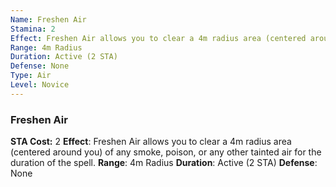 ```yaml
---
Name: Freshen Air
Stamina: 2
Effect: Freshen Air allows you to clear a 4m radius area (centered around you) of any smoke, poison, or any other tainted air for the duration of the spell.
Range: 4m Radius
Duration: Active (2 STA)
Defense: None
Type: Air
Level: Novice 
---
```


### Freshen Air
**STA Cost:** 2
**Effect**: Freshen Air allows you to clear a 4m radius area (centered around you) of any smoke, poison, or any other tainted air for the duration of the spell.
**Range**: 4m Radius
**Duration**: Active (2 STA)
**Defense**: None